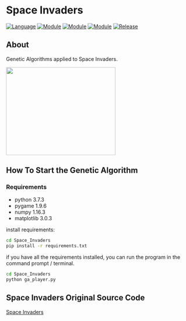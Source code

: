 # Space Invaders

[![Language](https://img.shields.io/badge/language-python-blue.svg?style=flat)](https://www.python.org/)
[![Module](https://img.shields.io/badge/module-pygame-brightgreen.svg?style=flat)](https://www.pygame.org/news.html)
[![Module](https://img.shields.io/badge/module-numpy-brightgreen.svg?style=flat)](https://www.numpy.org)
[![Module](https://img.shields.io/badge/module-matplotlib-brightgreen.svg?style=flat)](https://matplotlib.org)
[![Release](https://img.shields.io/badge/game-Space_Invaders-orange.svg?style=flat)](https://github.com/leerob/Space_Invaders)

## About

Genetic Algorithms applied to Space Invaders.


<img src="http://i.imgur.com/mR81p5O.png" width="300" height="240"/>

## How To Start the Genetic Algorithm

### Requirements

- python        3.7.3
- pygame        1.9.6
- numpy         1.16.3
- matplotlib    3.0.3 

install requirements:
```bash
cd Space_Invaders
pip install -r requirements.txt
```

if you have all the requirements installed, you can run the program in the command prompt / terminal.

```bash
cd Space_Invaders
python ga_player.py
```

## Space Invaders Original Source Code

[Space Invaders](https://github.com/leerob/Space_Invaders)